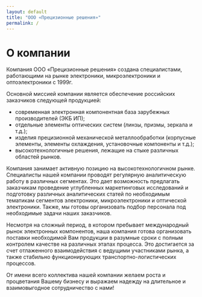 ```yaml
---
layout: default
title: "ООО «Прецизионные решения»"
permalink: /
---
```

# О компании

Компания ООО «Прецизионные решения» создана специалистами,
работающими на рынке электроники, микроэлектроники и оптоэлектроники с 1999г.

Основной миссией компании является обеспечение российских заказчиков следующей продукцией:
- современная электронная компонентная база зарубежных производителей (ЭКБ ИП);
- отдельные элементы оптических систем (линзы, призмы, зеркала и т.д.);
- изделия прецизионной механической металлообработки (корпусные элементы,
  элементы охлаждения, установочные компоненты и т.д.);
- высокотехнологичные решения, лежащие на стыке различных областей рынков.

Компания занимает активную позицию на высокотехнологичном рынке.
Специалисты нашей компании проводят регулярную аналитическую работу в различных
сегментах. Это дает возможность предлагать заказчикам проведение углубленных
маркетинговых исследований и подготовку различных аналитических статей
по необходимым тематикам сегментов электроники, микроэлектроники и оптической
электроники. Также, мы готовы организовать подбор персонала под необходимые
задачи наших заказчиков.

Несмотря на сложный период, в котором пребывает международный рынок электронных
компонентов, наша компания готова организовать поставки необходимой Вам продукции
в разумные сроки с полным контролем качестве на различных этапах процесса.
Это достигается за счет отлаженного взаимодействия с ведущими участниками рынка,
а также стабильно функционирующих транспортно-логистических процессов. 

От имени всего коллектива нашей компании желаем роста и процветания Вашему
бизнесу и выражаем надежду на длительное и взаимовыгодное сотрудничество с нами!
